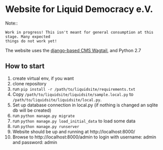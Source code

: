 # Website for Liquid Democracy e.V.

Note::

    Work in progress! This isn't meant for general consumption at this stage. Many expected
    things do not work yet!

The website uses the [django-based CMS Wagtail](https://wagtail.io/), and Python 2.7

## How to start

1. create virtual env, if you want
2. clone repository
3. run `pip install -r /path/to/liquidsite/requirements.txt`
4. Copy `/path/to/liquidsite/liquidsite/sample.local.py` to `/path/to/liquidsite/liquidsite/local.py`.
5. Set up database connection in local.py (if nothing is changed an sqlite db will be created)
6. run `python manage.py migrate`
7. run `python manage.py load_initial_data` to load some data
8. run `python manage.py runserver`
9. Website should be up and running at http://localhost:8000/
10. Browse to  http://localhost:8000/admin to login with username: admin and password: admin

